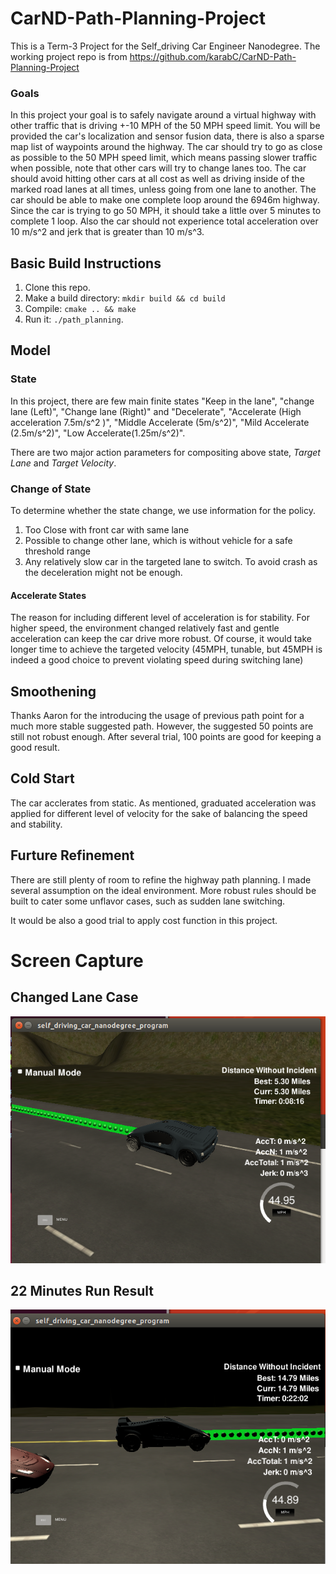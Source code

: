 # CarND-Path-Planning-Project
This is a Term-3 Project for the Self_driving Car Engineer Nanodegree.
The working project repo is from https://github.com/karabC/CarND-Path-Planning-Project

### Goals
In this project your goal is to safely navigate around a virtual highway with other traffic that is driving +-10 MPH of the 50 MPH speed limit. You will be provided the car's localization and sensor fusion data, there is also a sparse map list of waypoints around the highway. The car should try to go as close as possible to the 50 MPH speed limit, which means passing slower traffic when possible, note that other cars will try to change lanes too. The car should avoid hitting other cars at all cost as well as driving inside of the marked road lanes at all times, unless going from one lane to another. The car should be able to make one complete loop around the 6946m highway. Since the car is trying to go 50 MPH, it should take a little over 5 minutes to complete 1 loop. Also the car should not experience total acceleration over 10 m/s^2 and jerk that is greater than 10 m/s^3.


## Basic Build Instructions

1. Clone this repo.
2. Make a build directory: `mkdir build && cd build`
3. Compile: `cmake .. && make`
4. Run it: `./path_planning`.

## Model
### State 
In this project, there are few main finite states "Keep in the lane", "change lane (Left)", "Change lane (Right)" and "Decelerate", "Accelerate (High acceleration 7.5m/s^2 )", "Middle Accelerate (5m/s^2)", "Mild Accelerate (2.5m/s^2)", "Low Accelerate(1.25m/s^2)".

There are two major action parameters for compositing above state, *Target Lane* and *Target Velocity*.

### Change of State
To determine whether the state change, we use information for the policy.
1. Too Close with front car with same lane
2. Possible to change other lane, which is without vehicle for a safe threshold range
3. Any relatively slow car in the targeted lane to switch. To avoid crash as the deceleration might not be enough.

#### Accelerate States
The reason for including different level of acceleration is for stability. For higher speed, the environment changed relatively fast and gentle acceleration can keep the car drive more robust. Of course, it would take longer time to achieve the targeted velocity (45MPH, tunable, but 45MPH is indeed a good choice to prevent violating speed during switching lane)

## Smoothening
Thanks Aaron for the introducing the usage of previous path point for a much more stable suggested path. However, the suggested 50 points are still not robust enough. After several trial, 100 points are good for keeping a good result.

## Cold Start
The car acclerates from static. As mentioned, graduated acceleration was applied for different level of velocity for the sake of balancing the speed and stability.

## Furture Refinement
There are still plenty of room to refine the highway path planning. I made several assumption on the ideal environment. More robust rules should be built to cater some unflavor cases, such as sudden lane switching.

It would be also a good trial to apply cost function in this project.

# Screen Capture

## Changed Lane Case
![Lane Change Case](ChangedLane.png)
## 22 Minutes Run Result
![Final Run Result](22MinsRunResult.png)